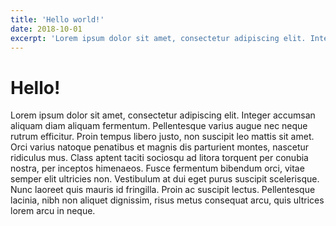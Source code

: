 ```yaml
---
title: 'Hello world!'
date: 2018-10-01
excerpt: 'Lorem ipsum dolor sit amet, consectetur adipiscing elit. Integer accumsan aliquam diam aliquam fermentum. Pellentesque varius augue nec neque rutrum efficitur. Proin tempus libero justo, non suscipit leo mattis sit amet. Orci varius natoque penatibus et magnis dis parturient montes, nascetur ridiculus mus. Class aptent taciti sociosqu ad litora torquent per conubia nostra, per inceptos himenaeos. Fusce fermentum bibendum orci, vitae semper elit ultricies non. Vestibulum at dui eget purus suscipit scelerisque. Nunc laoreet quis mauris id fringilla. Proin ac suscipit lectus. Pellentesque lacinia, nibh non aliquet dignissim, risus metus consequat arcu, quis ultrices lorem arcu in neque.'
---
```

# Hello!

Lorem ipsum dolor sit amet, consectetur adipiscing elit. Integer accumsan aliquam diam aliquam fermentum. Pellentesque varius augue nec neque rutrum efficitur. Proin tempus libero justo, non suscipit leo mattis sit amet. Orci varius natoque penatibus et magnis dis parturient montes, nascetur ridiculus mus. Class aptent taciti sociosqu ad litora torquent per conubia nostra, per inceptos himenaeos. Fusce fermentum bibendum orci, vitae semper elit ultricies non. Vestibulum at dui eget purus suscipit scelerisque. Nunc laoreet quis mauris id fringilla. Proin ac suscipit lectus. Pellentesque lacinia, nibh non aliquet dignissim, risus metus consequat arcu, quis ultrices lorem arcu in neque.